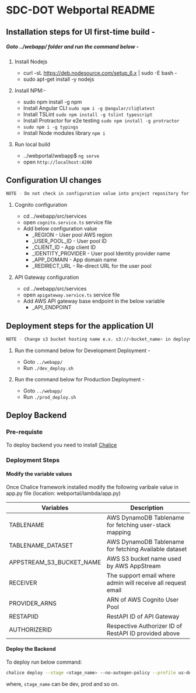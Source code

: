 
# SDC-DOT Webportal README


## Installation steps for UI first-time build -

##### Goto ../webapp/ folder and run the command below -
1. Install Nodejs
   * curl -sL https://deb.nodesource.com/setup_6.x | sudo -E bash -
   * sudo apt-get install -y nodejs

2. Install NPM:-
   * sudo npm install -g npm
   * Install Angular CLI `sudo npm i -g @angular/cli@latest`
   * Install TSLint `sudo npm install -g tslint typescript`
   * Install Protractor for e2e testing `sudo npm install -g protractor`
   * `sudo npm i -g typings`
   * Install Node modules library `npm i`

3. Run local build
   * ../webportal/webapp$  `ng serve`
   * open `http://localhost:4200`
   
   
## Configuration UI changes

```sh 
NOTE - Do not check in configuration value into project repository for the security purpose
```

1. Cognito configuration
    * cd ../webapp/src/services
    * open `cognito.service.ts` service file
    * Add below configuration value
        - _REGION - User pool AWS region
        - _USER_POOL_ID - User pool ID
        - _CLIENT_ID - App client ID
        - _IDENTITY_PROVIDER - User pool Identity provider name
        - _APP_DOMAIN - App domain name
        - _REDIRECT_URL - Re-direct URL for the user pool
        
2. API Gateway configuration
     * cd ../webapp/src/services
     * open `apigateway.service.ts` service file 
     * Add AWS API gateway base endpoint in the below variable
        - _API_ENDPOINT    
       
        

## Deployment steps for the application UI

   
```sh 
NOTE - Change s3 bucket hosting name e.x. s3://<bucket_name> in deployment script 
```  

1. Run the command below for Development Deployment -
   * Goto `../webapp/`
   * Run `./dev_deploy.sh`

2. Run the command below for Production Deployment -
   * Goto `../webapp/`
   * Run `./prod_deploy.sh`

## Deploy Backend

### Pre-requiste

To deploy backend you need to install [Chalice](https://github.com/aws/chalice)

### Deployment Steps

#### Modify the variable values

Once Chalice framework installed modify the following varibale value in app.py file (location: webportal/lambda/app.py)

| **Variables**                   | **Description**                                              |
| ------------------------------- | ------------------------------------------------------------ |
| TABLENAME                       | AWS DynamoDB Tablename for fetching user-stack mapping       |
| TABLENAME_DATASET               | AWS DynamoDB Tablename for fetching Available dataset        |
| APPSTREAM_S3_BUCKET_NAME        | AWS S3 bucket name used by AWS AppStream                     |
| RECEIVER                        | The support email where admin will receive all request email |
| PROVIDER_ARNS                   | ARN of AWS Cognito User Pool                                 |
| RESTAPIID                       | RestAPI ID of API Gateway                                    |
| AUTHORIZERID                    | Respective Authorizer ID of RestAPI ID provided above        |


#### Deploy the Backend

To deploy run below command:

```sh
chalice deploy --stage <stage_name> --no-autogen-policy --profile us-dot
```

where, `stage_name` can be dev, prod and so on.
